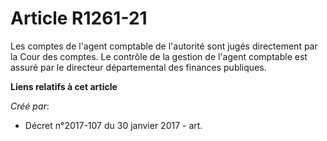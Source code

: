 # Article R1261-21

Les comptes de l'agent comptable de l'autorité sont jugés directement par la Cour des comptes. Le contrôle de la gestion de
l'agent comptable est assuré par le directeur départemental des finances publiques.

**Liens relatifs à cet article**

_Créé par_:

  - Décret n°2017-107 du 30 janvier 2017 - art.

